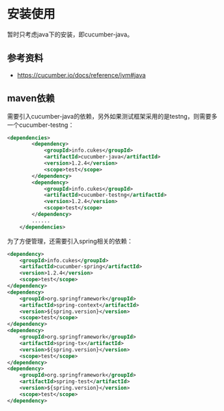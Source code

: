 安装使用
========

暂时只考虑java下的安装，即cucumber-java。

## 参考资料

- https://cucumber.io/docs/reference/jvm#java

## maven依赖

需要引入cucumber-java的依赖，另外如果测试框架采用的是testng，则需要多一个cucumber-testng：

```xml
<dependencies>
        <dependency>
            <groupId>info.cukes</groupId>
            <artifactId>cucumber-java</artifactId>
            <version>1.2.4</version>
            <scope>test</scope>
        </dependency>
        <dependency>
            <groupId>info.cukes</groupId>
            <artifactId>cucumber-testng</artifactId>
            <version>1.2.4</version>
            <scope>test</scope>
        </dependency>
		......
    </dependencies>
```

为了方便管理，还需要引入spring相关的依赖：

```xml
<dependency>
    <groupId>info.cukes</groupId>
    <artifactId>cucumber-spring</artifactId>
    <version>1.2.4</version>
    <scope>test</scope>
</dependency>
<dependency>
    <groupId>org.springframework</groupId>
    <artifactId>spring-context</artifactId>
    <version>${spring.version}</version>
    <scope>test</scope>
</dependency>
<dependency>
    <groupId>org.springframework</groupId>
    <artifactId>spring-tx</artifactId>
    <version>${spring.version}</version>
    <scope>test</scope>
</dependency>
<dependency>
    <groupId>org.springframework</groupId>
    <artifactId>spring-test</artifactId>
    <version>${spring.version}</version>
    <scope>test</scope>
</dependency>
```


